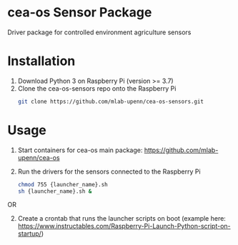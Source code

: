# cea-os Sensor Package
Driver package for controlled environment agriculture sensors

# Installation
1. Download Python 3 on Raspberry Pi (version >= 3.7)
2. Clone the cea-os-sensors repo onto the Raspberry Pi
    ```sh
    git clone https://github.com/mlab-upenn/cea-os-sensors.git
    ```
# Usage
1. Start containers for cea-os main package: https://github.com/mlab-upenn/cea-os
2. Run the drivers for the sensors connected to the Raspberry Pi

    ```sh
    chmod 755 {launcher_name}.sh
    sh {launcher_name}.sh &
    ```
OR

2. Create a crontab that runs the launcher scripts on boot 
(example here: https://www.instructables.com/Raspberry-Pi-Launch-Python-script-on-startup/)
